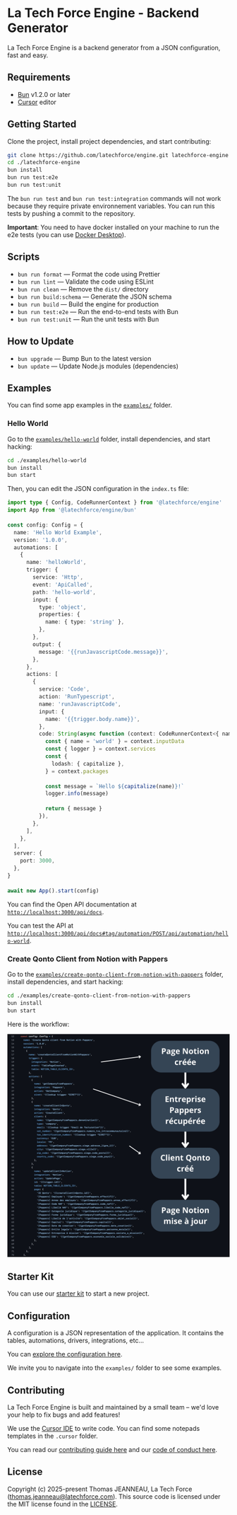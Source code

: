 # La Tech Force Engine - Backend Generator

La Tech Force Engine is a backend generator from a JSON configuration, fast and easy.

## Requirements

- [Bun](https://bun.sh/) v1.2.0 or later
- [Cursor](https://www.cursor.com/) editor

## Getting Started

Clone the project, install project dependencies, and start contributing:

```bash
git clone https://github.com/latechforce/engine.git latechforce-engine
cd ./latechforce-engine
bun install
bun run test:e2e
bun run test:unit
```

The `bun run test` and `bun run test:integration` commands will not work because they require private environnement variables.
You can run this tests by pushing a commit to the repository.

**Important**: You need to have docker installed on your machine to run the e2e tests (you can use [Docker Desktop](https://docs.docker.com/desktop/)).

## Scripts

- `bun run format` — Format the code using Prettier
- `bun run lint` — Validate the code using ESLint
- `bun run clean` — Remove the `dist/` directory
- `bun run build:schema` — Generate the JSON schema
- `bun run build` — Build the engine for production
- `bun run test:e2e` — Run the end-to-end tests with Bun
- `bun run test:unit` — Run the unit tests with Bun

## How to Update

- `bun upgrade` — Bump Bun to the latest version
- `bun update` — Update Node.js modules (dependencies)

## Examples

You can find some app examples in the [`examples/`](https://github.com/latechforce/engine/tree/main/examples) folder.

### Hello World

Go to the [`examples/hello-world`](https://github.com/latechforce/engine/tree/main/examples/hello-world) folder, install dependencies, and start hacking:

```bash
cd ./examples/hello-world
bun install
bun start
```

Then, you can edit the JSON configuration in the `index.ts` file:

```ts
import type { Config, CodeRunnerContext } from '@latechforce/engine'
import App from '@latechforce/engine/bun'

const config: Config = {
  name: 'Hello World Example',
  version: '1.0.0',
  automations: [
    {
      name: 'helloWorld',
      trigger: {
        service: 'Http',
        event: 'ApiCalled',
        path: 'hello-world',
        input: {
          type: 'object',
          properties: {
            name: { type: 'string' },
          },
        },
        output: {
          message: '{{runJavascriptCode.message}}',
        },
      },
      actions: [
        {
          service: 'Code',
          action: 'RunTypescript',
          name: 'runJavascriptCode',
          input: {
            name: '{{trigger.body.name}}',
          },
          code: String(async function (context: CodeRunnerContext<{ name?: string }>) {
            const { name = 'world' } = context.inputData
            const { logger } = context.services
            const {
              lodash: { capitalize },
            } = context.packages

            const message = `Hello ${capitalize(name)}!`
            logger.info(message)

            return { message }
          }),
        },
      ],
    },
  ],
  server: {
    port: 3000,
  },
}

await new App().start(config)
```

You can find the Open API documentation at [`http://localhost:3000/api/docs`](http://localhost:3000/api/docs).

You can test the API at [`http://localhost:3000/api/docs#tag/automation/POST/api/automation/hello-world`](http://localhost:3000/api/docs#tag/automation/POST/api/automation/hello-world).

### Create Qonto Client from Notion with Pappers

Go to the [`examples/create-qonto-client-from-notion-with-pappers`](https://github.com/latechforce/engine/tree/main/examples/create-qonto-client-from-notion-with-pappers) folder, install dependencies, and start hacking:

```bash
cd ./examples/create-qonto-client-from-notion-with-pappers
bun install
bun start
```

Here is the workflow:

![Create Qonto Client from Notion with Pappers](./assets/create-qonto-client-from-notion-with-pappers.jpg)

## Starter Kit

You can use our [starter kit](https://github.com/latechforce/engine-starter-kit) to start a new project.

## Configuration

A configuration is a JSON representation of the application. It contains the tables, automations, drivers, integrations, etc...

You can [explore the configuration here](https://json-schema.app/view/%23?url=https%3A%2F%2Fraw.githubusercontent.com%2Flatechforce%2Fengine%2Frefs%2Fheads%2Fmain%2Fschema%2Fapp.schema.json).

We invite you to navigate into the `examples/` folder to see some examples.

## Contributing

La Tech Force Engine is built and maintained by a small team – we'd love your help to fix bugs and add features!

We use the [Cursor IDE](https://www.cursor.com/) to write code. You can find some notepads templates in the `.cursor` folder.

You can read our [contributing guide here](https://github.com/latechforce/engine/blob/main/CONTRIBUTING.md) and our [code of conduct here](https://github.com/latechforce/engine/blob/main/CODE_OF_CONDUCT.md).

## License

Copyright (c) 2025-present Thomas JEANNEAU, La Tech Force (thomas.jeanneau@latechforce.com). This source code is licensed under the MIT license found in the [LICENSE](https://github.com/latechforce/engine/blob/main/LICENSE).
